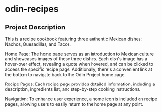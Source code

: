 # odin-recipes
## Project Description
This is a recipe cookbook featuring three authentic Mexican dishes: Nachos, Quesadillas, and Tacos.

Home Page: The home page serves as an introduction to Mexican culture and showcases images of these three dishes. Each dish's image has a hover-over effect, revealing a quote when hovered, and can be clicked to access the specific recipe page. Additionally, there's a convenient link at the bottom to navigate back to the Odin Project home page.

Recipe Pages: Each recipe page provides detailed information, including a description, ingredients list, and step-by-step cooking instructions.

Navigation: To enhance user experience, a home icon is included on recipe pages, allowing users to easily return to the home page at any point.